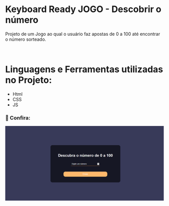 # Keyboard Ready JOGO - Descobrir o número </h1>
Projeto de um Jogo ao qual o usuário faz apostas de 0 a 100 até encontrar o número sorteado.</p> <br>

# Linguagens e Ferramentas utilizadas no Projeto:
 - Html
 - CSS
 - JS

### 👥 Confira:

<img src="./.github/exemplo.png"/>
